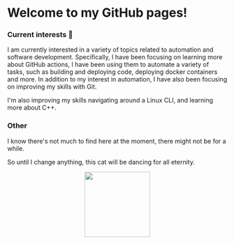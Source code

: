 # Welcome to my GitHub pages!

### Current interests 🤔

I am currently interested in a variety of topics related to automation and software development. Specifically, I have been focusing on learning more about GitHub actions, I have been using them to automate a variety of tasks, such as building and deploying code, deploying docker containers and more. In addition to my interest in automation, I have also been focusing on improving my skills with Git.

I'm also improving my skills navigating around a Linux CLI, and learning more about C++.

### Other

I know there's not much to find here at the moment, there might not be for a while. 

So until I change anything, this cat will be dancing for all eternity.

<div id="header" align="center"><img src="https://media.giphy.com/media/r8qaw0TZvreU0/giphy.gif" height="150"/></div>
